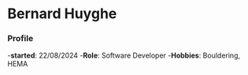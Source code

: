 # Bernard Huyghe

### Profile
-**started**: 22/08/2024
-**Role**: Software Developer
-**Hobbies**: Bouldering, HEMA
